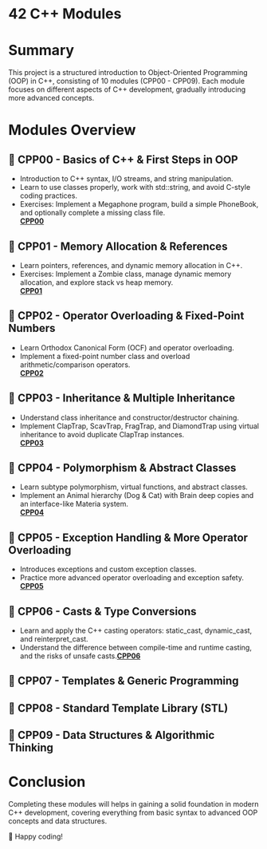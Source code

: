 # 42 C++ Modules
# Summary
This project is a structured introduction to Object-Oriented Programming (OOP) in C++, consisting of 10 modules (CPP00 - CPP09). Each module focuses on different aspects of C++ development, gradually introducing more advanced concepts.

# Modules Overview
## 📌 CPP00 - Basics of C++ & First Steps in OOP
- Introduction to C++ syntax, I/O streams, and string manipulation.
- Learn to use classes properly, work with std::string, and avoid C-style coding practices.
- Exercises: Implement a Megaphone program, build a simple PhoneBook, and optionally complete a missing class file. <br>
[**CPP00**](https://github.com/tranhieutrung/CPP/tree/main/CPP00)
## 📌 CPP01 - Memory Allocation & References
- Learn pointers, references, and dynamic memory allocation in C++.
- Exercises: Implement a Zombie class, manage dynamic memory allocation, and explore stack vs heap memory. <br>
[**CPP01**](https://github.com/tranhieutrung/CPP/tree/main/CPP01)
## 📌 CPP02 - Operator Overloading & Fixed-Point Numbers
- Learn Orthodox Canonical Form (OCF) and operator overloading.
- Implement a fixed-point number class and overload arithmetic/comparison operators. <br>
[**CPP02**](https://github.com/tranhieutrung/CPP/tree/main/CPP02)
## 📌 CPP03 - Inheritance & Multiple Inheritance
- Understand class inheritance and constructor/destructor chaining.
- Implement ClapTrap, ScavTrap, FragTrap, and DiamondTrap using virtual inheritance to avoid duplicate ClapTrap instances. <br>
[**CPP03**](https://github.com/tranhieutrung/CPP/tree/main/CPP03)
## 📌 CPP04 - Polymorphism & Abstract Classes
- Learn subtype polymorphism, virtual functions, and abstract classes.
- Implement an Animal hierarchy (Dog & Cat) with Brain deep copies and an interface-like Materia system. <br>
[**CPP04**](https://github.com/tranhieutrung/CPP/tree/main/CPP04)
## 📌 CPP05 - Exception Handling & More Operator Overloading
- Introduces exceptions and custom exception classes.
- Practice more advanced operator overloading and exception safety. <br>
[**CPP05**](https://github.com/tranhieutrung/CPP/tree/main/CPP05)
## 📌 CPP06 - Casts & Type Conversions
- Learn and apply the C++ casting operators: static_cast, dynamic_cast, and reinterpret_cast.
- Understand the difference between compile-time and runtime casting, and the risks of unsafe casts.[**CPP06**](https://github.com/tranhieutrung/CPP/tree/main/CPP06)

## 📌 CPP07 - Templates & Generic Programming

## 📌 CPP08 - Standard Template Library (STL)

## 📌 CPP09 - Data Structures & Algorithmic Thinking

# Conclusion
Completing these modules will helps in gaining a solid foundation in modern C++ development, covering everything from basic syntax to advanced OOP concepts and data structures.

🚀 Happy coding!
